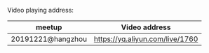Video playing address:

 

| meetup           | Video address                                      |
| ---------------- | -------------------------------------------------- |
| 20191221@hangzhou  | https://yq.aliyun.com/live/1760                  |
